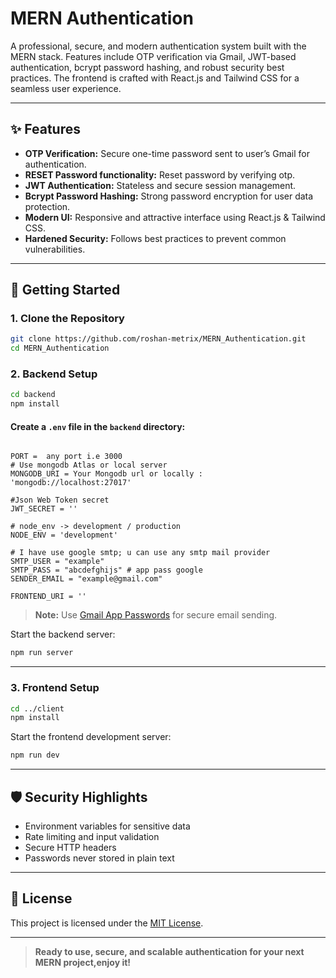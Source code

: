 # MERN Authentication

A professional, secure, and modern authentication system built with the MERN stack. Features include OTP verification via Gmail, JWT-based authentication, bcrypt password hashing, and robust security best practices. The frontend is crafted with React.js and Tailwind CSS for a seamless user experience.

---

## ✨ Features

- **OTP Verification:** Secure one-time password sent to user’s Gmail for authentication.
- **RESET Password functionality:** Reset password by verifying otp.
- **JWT Authentication:** Stateless and secure session management.
- **Bcrypt Password Hashing:** Strong password encryption for user data protection.
- **Modern UI:** Responsive and attractive interface using React.js & Tailwind CSS.
- **Hardened Security:** Follows best practices to prevent common vulnerabilities.

---

## 🚀 Getting Started

### 1. Clone the Repository

```bash
git clone https://github.com/roshan-metrix/MERN_Authentication.git
cd MERN_Authentication
```

### 2. Backend Setup

```bash
cd backend
npm install
```

#### Create a `.env` file in the `backend` directory:

```env

PORT =  any port i.e 3000 
# Use mongodb Atlas or local server
MONGODB_URI = Your Mongodb url or locally : 'mongodb://localhost:27017' 

#Json Web Token secret
JWT_SECRET = ''

# node_env -> development / production
NODE_ENV = 'development'

# I have use google smtp; u can use any smtp mail provider
SMTP_USER = "example"
SMTP_PASS = "abcdefghijs" # app pass google
SENDER_EMAIL = "example@gmail.com"

FRONTEND_URI = ''
```

> **Note:** Use [Gmail App Passwords](https://support.google.com/accounts/answer/185833) for secure email sending.

Start the backend server:

```bash
npm run server
```

---

### 3. Frontend Setup

```bash
cd ../client
npm install
```

Start the frontend development server:

```bash
npm run dev
```

---

## 🛡️ Security Highlights

- Environment variables for sensitive data
- Rate limiting and input validation
- Secure HTTP headers
- Passwords never stored in plain text

---

## 📄 License

This project is licensed under the [MIT License](license.txt).

---

> **Ready to use, secure, and scalable authentication for your next MERN project,enjoy it!**

